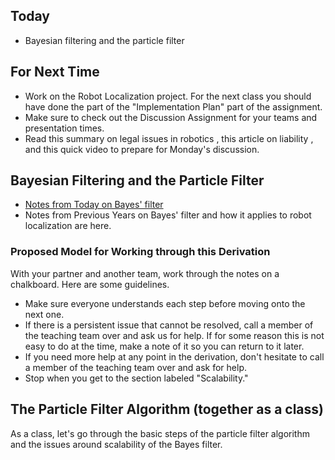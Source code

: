 ## Today

* Bayesian filtering and the particle filter

## For Next Time

* Work on the <a-no-proxy href="https://olin.instructure.com/courses/143/assignments/1325">Robot Localization project</a-no-proxy>. For the next class you should have done the part of the "Implementation Plan" part of the assignment.
* Make sure to check out the <a-no-proxy href="https://olin.instructure.com/courses/143/assignments/1314"> Discussion Assignment </a-no-proxy> for your teams and presentation times. 
* Read <a-no-proxy href="https://robohub.org/the-legal-issues-of-robotics/"> this summary on legal issues in robotics </a-no-proxy>, <a-no-proxy href="https://www.therobotreport.com/liability-robot-legal-debate/"> this article on liability </a-no-proxy>, and this <a-no-proxy href="https://www.youtube.com/watch?v=DHyUYg8X31c" > quick video </a-no-proxy> to prepare for Monday's discussion. 

## Bayesian Filtering and the Particle Filter

* [Notes from Today on Bayes' filter](bayes_filter.pdf)
* Notes from Previous Years on Bayes' filter and how it applies to robot localization are <a-no-proxy href="https://drive.google.com/file/d/19sKAjnXwNeYJG45RLjHPRsiTbP8TuF7A/view">here</a-no-proxy>.

### Proposed Model for Working through this Derivation
With your partner and another team, work through the notes on a chalkboard.  Here are some guidelines.

* Make sure everyone understands each step before moving onto the next one.
* If there is a persistent issue that cannot be resolved, call a member of the teaching team over and ask us for help.  If for some reason this is not easy to do at the time, make a note of it so you can return to it later.
* If you need more help at any point in the derivation, don't hesitate to call a member of the teaching team over and ask for help.
* Stop when you get to the section labeled "Scalability."


## The Particle Filter Algorithm (together as a class)
As a class, let's go through the basic steps of the particle filter algorithm and the issues around scalability of the Bayes filter.
